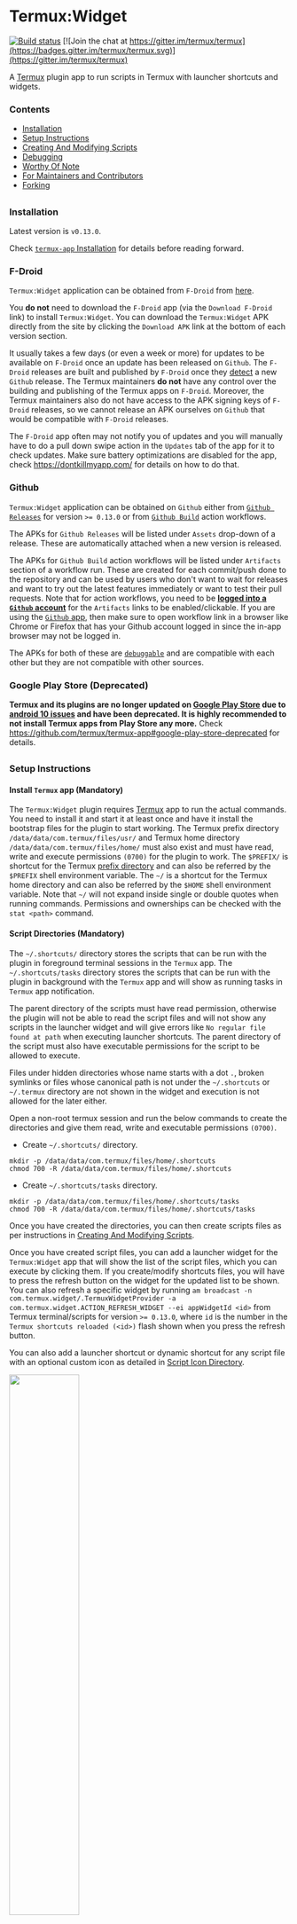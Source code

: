 # Termux:Widget

[![Build status](https://github.com/termux/termux-widget/workflows/Build/badge.svg)](https://github.com/termux/termux-widget/actions)
[![Join the chat at https://gitter.im/termux/termux](https://badges.gitter.im/termux/termux.svg)](https://gitter.im/termux/termux)

A [Termux] plugin app to run scripts in Termux with launcher shortcuts and widgets.



### Contents
- [Installation](#Installation)
- [Setup Instructions](#Setup-Instructions)
- [Creating And Modifying Scripts](#Creating-And-Modifying-Scripts)
- [Debugging](#Debugging)
- [Worthy Of Note](#Worthy-Of-Note)
- [For Maintainers and Contributors](#For-Maintainers-and-Contributors)
- [Forking](#Forking)
##



### Installation

Latest version is `v0.13.0`.

Check [`termux-app` Installation](https://github.com/termux/termux-app#Installation) for details before reading forward.

### F-Droid

`Termux:Widget` application can be obtained from `F-Droid` from [here](https://f-droid.org/en/packages/com.termux.widget).

You **do not** need to download the `F-Droid` app (via the `Download F-Droid` link) to install `Termux:Widget`. You can download the `Termux:Widget` APK directly from the site by clicking the `Download APK` link at the bottom of each version section.

It usually takes a few days (or even a week or more) for updates to be available on `F-Droid` once an update has been released on `Github`. The `F-Droid` releases are built and published by `F-Droid` once they [detect](https://gitlab.com/fdroid/fdroiddata/-/blob/master/metadata/com.termux.widget.yml) a new `Github` release. The Termux maintainers **do not** have any control over the building and publishing of the Termux apps on `F-Droid`. Moreover, the Termux maintainers also do not have access to the APK signing keys of `F-Droid` releases, so we cannot release an APK ourselves on `Github` that would be compatible with `F-Droid` releases.

The `F-Droid` app often may not notify you of updates and you will manually have to do a pull down swipe action in the `Updates` tab of the app for it to check updates. Make sure battery optimizations are disabled for the app, check https://dontkillmyapp.com/ for details on how to do that.

### Github

`Termux:Widget` application can be obtained on `Github` either from [`Github Releases`](https://github.com/termux/termux-widget/releases) for version `>= 0.13.0` or from [`Github Build`](https://github.com/termux/termux-widget/actions/workflows/debug_build.yml) action workflows.

The APKs for `Github Releases` will be listed under `Assets` drop-down of a release. These are automatically attached when a new version is released.

The APKs for `Github Build` action workflows will be listed under `Artifacts` section of a workflow run. These are created for each commit/push done to the repository and can be used by users who don't want to wait for releases and want to try out the latest features immediately or want to test their pull requests. Note that for action workflows, you need to be [**logged into a `Github` account**](https://github.com/login) for the `Artifacts` links to be enabled/clickable. If you are using the [`Github` app](https://github.com/mobile), then make sure to open workflow link in a browser like Chrome or Firefox that has your Github account logged in since the in-app browser may not be logged in.

The APKs for both of these are [`debuggable`](https://developer.android.com/studio/debug) and are compatible with each other but they are not compatible with other sources.

### Google Play Store **(Deprecated)**

**Termux and its plugins are no longer updated on [Google Play Store](https://play.google.com/store/apps/details?id=com.termux.widget) due to [android 10 issues](https://github.com/termux/termux-packages/wiki/Termux-and-Android-10) and have been deprecated. It is highly recommended to not install Termux apps from Play Store any more.** Check https://github.com/termux/termux-app#google-play-store-deprecated for details.
##



### Setup Instructions

#### Install `Termux` app (Mandatory)
The `Termux:Widget` plugin requires [Termux] app to run the actual commands. You need to install it and start it at least once and have it install the bootstrap files for the plugin to start working. The Termux prefix directory `/data/data/com.termux/files/usr/` and Termux home directory `/data/data/com.termux/files/home/` must also exist and must have read, write and execute permissions `(0700)` for the plugin to work. The `$PREFIX/` is shortcut for the Termux [prefix directory](https://github.com/termux/termux-packages/wiki/Termux-file-system-layout) and can also be referred by the `$PREFIX` shell environment variable. The `~/` is a shortcut for the Termux home directory and can also be referred by the `$HOME` shell environment variable. Note that `~/` will not expand inside single or double quotes when running commands. Permissions and ownerships can be checked with the `stat <path>` command.


#### Script Directories (Mandatory)

The `~/.shortcuts/` directory stores the scripts that can be run with the plugin in foreground terminal sessions in the `Termux` app. The `~/.shortcuts/tasks` directory stores the scripts that can be run with the plugin in background with the `Termux` app and will show as running tasks in `Termux` app notification.

The parent directory of the scripts must have read permission, otherwise the plugin will not be able to read the script files and will not show any scripts in the launcher widget and will give errors like `No regular file found at path` when executing launcher shortcuts. The parent directory of the script must also have executable permissions for the script to be allowed to execute.

Files under hidden directories whose name starts with a dot `.`, broken symlinks or files whose canonical path is not under the `~/.shortcuts` or `~/.termux` directory are not shown in the widget and execution is not allowed for the later either.

Open a non-root termux session and run the below commands to create the directories and give them read, write and executable permissions `(0700)`.

- Create `~/.shortcuts/` directory.

```
mkdir -p /data/data/com.termux/files/home/.shortcuts
chmod 700 -R /data/data/com.termux/files/home/.shortcuts
```

- Create `~/.shortcuts/tasks` directory.

```
mkdir -p /data/data/com.termux/files/home/.shortcuts/tasks
chmod 700 -R /data/data/com.termux/files/home/.shortcuts/tasks
```

Once you have created the directories, you can then create scripts files as per instructions in [Creating And Modifying Scripts](#Creating-And-Modifying-Scripts).

Once you have created script files, you can add a launcher widget for the `Termux:Widget` app that will show the list of the script files, which you can execute by clicking them. If you create/modify shortcuts files, you will have to press the refresh button on the widget for the updated list to be shown. You can also refresh a specific widget by running `am broadcast -n com.termux.widget/.TermuxWidgetProvider -a com.termux.widget.ACTION_REFRESH_WIDGET --ei appWidgetId <id>` from Termux terminal/scripts for version `>= 0.13.0`, where `id` is the number in the `Termux shortcuts reloaded (<id>)` flash shown when you press the refresh button.

You can also add a launcher shortcut or dynamic shortcut for any script file with an optional custom icon as detailed in [Script Icon Directory](#script-icon-directory-optional).

<img src="termux-widget.png" alt="" width="50%"/>

#### Script Icon Directory (Optional)

The `~/.shortcuts/icons` directory stores the icon that will be used for a script when a launcher shortcut is created for it for version `>= 0.12`. The icon file name must be equal to `<script_name>.png`, like `script.sh.png`. For a `1080p` `~6in` screen, something like `96x96px` `png` file should probably be fine, otherwise try `144px` or `196px` for higher resolution screens.

The parent directory of the icons must have read permission, otherwise the plugin will not be able to read them.

The icon file must be a regular file and its canonical path must exist under `~/.shortcuts/icons` or `~/.termux` directory.

Open a non-root termux session and run the below commands to create the directory and give it appropriate permissions.

- Create `~/.shortcuts/icons` directory.

```
mkdir -p /data/data/com.termux/files/home/.shortcuts/icons
chmod -R a-x,u=rwX,go-rwx /data/data/com.termux/files/home/.shortcuts/icons
```
The `chmod` command will set the `icons` directory permissions to `0700`, but any files already in the directory will be set to `0600` which is recommended.

#### Dynamic Shortcuts (Optional)

When using minimalistic launchers it can be useful to have all the shortcuts as so called dynamic shortcuts.
These shortcuts are only displayed in some search bars and are for example used by your messaging apps to suggest you recent chats.
Creating or clearing these can be simply done from the `Termux:Widget` App Gui.
For some launchers it might be necessary to regenerate the app shortcuts to display them correctly.
Lookup the settings of your launcher to find such actions.

##### Android Shortcut Limit

Android forces a limit on how many shortcuts can be created per App.
This can be easily changed if you have root permissions:

`su -c 'settings put global shortcut_manager_constants max_shortcuts=1000'`

#### `Draw Over Apps` permission (Optional)

For android `>= 10` there are new [restrictions](https://developer.android.com/guide/components/activities/background-starts) that prevent activities from starting from the background. This prevents the background `TermuxService` from starting a terminal session in the foreground and running the commands until the user manually clicks `Termux` notification in the status bar dropdown notifications list. This only affects plugin commands that are to be executed in a terminal session and not the background ones. `Termux` version `>= 0.100` requests the `Draw Over Apps` permission so that users can bypass this restriction so that commands can automatically start running without user intervention. You can grant `Termux` the `Draw Over Apps` permission from its `App Info` activity `Android Settings` -> `Apps` -> `Termux` -> `Advanced` -> `Draw over other apps`.
##



### Creating And Modifying Scripts

You can create scripts in `~/.shortcuts/` and `~/.shortcuts/tasks` directories after following their [Setup Instructions](#Setup-Instructions).

You can use `shell` based text editors like `nano`, `vim` or `emacs` to create and modify scripts.

`nano ~/.shortcuts/some_script`

You can also use `GUI` based text editor android apps that support `SAF`. Termux provides a [Storage Access Framework (SAF)](https://wiki.termux.com/wiki/Internal_and_external_storage) file provider to allow other apps to access its `~/` home directory. However, the `$PREFIX/` directory is not accessible to other apps. The [QuickEdit] or [QuickEdit Pro] app does support `SAF` and can handle large files without crashing, however, it is closed source and its pro version without ads is paid. You can also use [Acode editor] or [Turbo Editor] if you want an open source app.

Note that the android default `SAF` `Document` file picker may not support hidden file or directories like `~/.shortcuts` which start with a dot `.`, so if you try to use it to open files for a text editor app, then that directory will not show. You can instead create a symlink for  `~/.shortcuts` at `~/shortcuts_sym` so that it is shown. Use `ln -s "/data/data/com.termux/files/home/.shortcuts" "/data/data/com.termux/files/home/shortcuts_sym"` to create it.
##



### Debugging

You can help debug problems like how plugin shortcuts and scripts are being parsed by the plugin or if the plugin is even firing etc by setting appropriate `logcat` `Log Level` in `Termux` app settings -> `Termux:Widget` -> `Debugging` -> `Log Level` (Requires `Termux` app version `>= 0.118.0`). The `Log Level` defaults to `Normal` and log level `Verbose` currently logs additional information. Its best to revert log level to `Normal` after you have finished debugging since private data may otherwise be passed to `logcat` during normal operation and moreover, additional logging increases execution time.

The plugin **does not execute the commands itself** but sends an execution intent to `Termux` app, which has its own log level which can be set in `Termux` app settings -> `Termux` -> `Debugging` -> `Log Level`. So you must set log level for both `Termux` and `Termux:Widget` app settings to get all the info.

Once log levels have been set, you can run the `logcat` command in `Termux` app terminal to view the logs in realtime (`Ctrl+c` to stop) or use `logcat -d > logcat.txt` to take a dump of the log. You can also view the logs from a PC over `ADB`. For more information, check official android `logcat` guide [here](https://developer.android.com/studio/command-line/logcat).

##### Log Levels

- `Off` - Log nothing.
- `Normal` - Start logging error, warn and info messages and stacktraces.
- `Debug` - Start logging debug messages.
- `Verbose` - Start logging verbose messages.
##



### Worthy Of Note

##### Termux Environment

Termux does not load the environment fully for external plugins or [RUN_COMMAND Intent] commands, like setting `LD_PRELOAD`, so any *external* scripts which do not have shebangs to full path to termux bin directory will not work if called from inside your *plugin* scripts, since `libtermux-exec.so` is not called since `LD_PRELOAD` isn't set and you will get `bad interpreter: No such file or directory` errors. Simply setting `LD_PRELOAD` will not work either without starting a new shell. So make sure to set the shebangs correctly for any *external* scripts you want to run from inside your *plugin* script. The correct shebangs for termux scripts are like `#!/data/data/com.termux/files/usr/bin/bash` for bash scripts instead of `#!/usr/bin/bash` used in common linux distros. You can also use [termux-fix-shebang](https://wiki.termux.com/wiki/Termux-fix-shebang) command on the *external* scripts before running them with the plugin to fix the shebangs automatically or use `tudo`/`sudo`.

The [`tudo`](https://github.com/agnostic-apollo/tudo) script can be used for running commands in termux user context and the [`sudo`](https://github.com/agnostic-apollo/sudo) script for running commands with super user (root) context. You can call the *external* scripts in your scripts with the `path` command type of `tudo`/`sudo`. These scripts will load the termux environment properly like setting `LD_PRELOAD` etc before running the commands.
##



## For Maintainers and Contributors

Check [For Maintainers and Contributors](https://github.com/termux/termux-app#For-Maintainers-and-Contributors) section of `termux/termux-app` `README` for details.
##



## Forking

Check [Forking](https://github.com/termux/termux-app#Forking) section of `termux/termux-app` `README` for details.
##



[Termux]: https://termux.com
[QuickEdit]: https://play.google.com/store/apps/details?id=com.rhmsoft.edit
[QuickEdit Pro]: https://play.google.com/store/apps/details?id=com.rhmsoft.edit.pro
[Acode editor]: https://github.com/deadlyjack/code-editor
[Turbo Editor]: https://github.com/vmihalachi/turbo-editor
[RUN_COMMAND Intent]: https://github.com/termux/termux-app/blob/master/app/src/main/java/com/termux/app/RunCommandService.java
